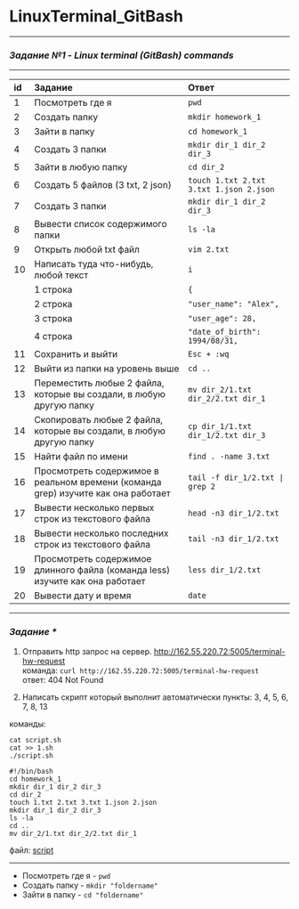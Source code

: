 # LinuxTerminal_GitBash
__________________________________________________________________________________
### **_Задание №1 - Linux terminal (GitBash) commands_**
__________________________________________________________________________________
| id |  Задание    | Ответ   |
| :---   | :--- | :--- |
| 1 | Посмотреть где я   | `pwd`   |
| 2 | Создать папку   | `mkdir homework_1`   |
| 3 | Зайти в папку   | `cd homework_1`   |
| 4 | Создать 3 папки   | `mkdir dir_1 dir_2 dir_3`   |
| 5 | Зайти в любую папку   | `cd dir_2`   |
| 6 | Создать 5 файлов (3 txt, 2 json)   | `touch 1.txt 2.txt 3.txt 1.json 2.json`   |
| 7 | Создать 3 папки    | `mkdir dir_1 dir_2 dir_3`   |
| 8 | Вывести список содержимого папки   | `ls -la`   |
| 9 | Открыть любой txt файл   | `vim 2.txt`   |
| 10 | Написать туда что-нибудь, любой текст   | `i`    |
|  |  1 строка  | `{` |
|  |  2 строка  | `"user_name": "Alex",`  |
|  |  3 строка  | `"user_age": 28,`  |
|  |  4 строка  | `"date_of_birth": 1994/08/31,`  |
| 11 | Сохранить и выйти   | `Esc + :wq`   |
| 12 | Выйти из папки на уровень выше   | `cd ..`   |
| 13 | Переместить любые 2 файла, которые вы создали, в любую другую папку   | `mv dir_2/1.txt dir_2/2.txt dir_1`   |
| 14 | Cкопировать любые 2 файла, которые вы создали, в любую другую папку   | `cp dir_1/1.txt dir_1/2.txt dir_3`   |
| 15 | Найти файл по имени   | `find . -name 3.txt`   |
| 16 | Просмотреть содержимое в реальном времени (команда grep) изучите как она работает   | `tail -f dir_1/2.txt \| grep 2`   |
| 17 | Вывести несколько первых строк из текстового файла   | `head -n3 dir_1/2.txt`   |
| 18 | Вывести несколько последних строк из текстового файла   | `tail -n3 dir_1/2.txt`   |
| 19 | Просмотреть содержимое длинного файла (команда less) изучите как она работает   | `less dir_1/2.txt`   |
| 20 | Вывести дату и время   | `date`   |

__________________________________________________________________________________


### **_Задание *_**

1. Отправить http запрос на сервер. http://162.55.220.72:5005/terminal-hw-request  
команда: `curl http://162.55.220.72:5005/terminal-hw-request`   
ответ: 404 Not Found  


2. Написать скрипт который выполнит автоматически пункты: 3, 4, 5, 6, 7, 8, 13

команды:
```touch script.sh  
cat script.sh  
cat >> 1.sh  
./script.sh  

#!/bin/bash  
cd homework_1  
mkdir dir_1 dir_2 dir_3  
cd dir_2  
touch 1.txt 2.txt 3.txt 1.json 2.json  
mkdir dir_1 dir_2 dir_3   
ls -la  
cd ..  
mv dir_2/1.txt dir_2/2.txt dir_1  
```
файл: [script](https://github.com/AlekseiRbo/LinuxTerminal_GitBash1/blob/45fc4318f5b3002108dfcf1e172c028da808fc2b/script.sh "script")


__________________________________________________________________________________

* Посмотреть где я - `pwd`  
* Создать папку - `mkdir "foldername"`  
* Зайти в папку - `cd "foldername"`
